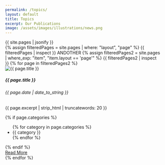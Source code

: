 ```yaml
---
permalink: /topics/
layout: default
title: Topics
excerpt: Our Publications
image: /assets/images/illustrations/news.png
---
```

<!-- Content -->
<main class="p-3" aria-label="Content">
    <section class="container">
    {{ site.pages | jsonify }}
        <div class="row row-cols-1 row-cols-md-3">
            {% assign filteredPages = site.pages | where: "layout", "page" %}
            {{ filteredPages | inspect }}
            ANDOTHER
            {% assign filteredPages2 = site.pages | where_exp: "item", "item.layout == 'page'" %}
            {{ filteredPages2 | inspect }}
            {% for page in filteredPages2 %}
            <div class="col">
                <div class="card text-dark bg-light h-100">
                    <img src="{{ page.image | absolute_url }}" class="card-img-top" alt="{{ page.title }}">
                    <div class="card-body">
                        <h5 class="card-title">{{ page.title }}</h5>
                        <h6 class="card-subtitle mb-2 text-muted">{{ page.date | date_to_string }}</h6>
                        <p class="card-text">{{ page.excerpt | strip_html | truncatewords: 20 }}</p>
                        {% if page.categories %}
                        <div>
                            <ul id="categories" class="nav">
                            {% for category in page.categories %}
                                <li class="nav-item mx-1 badge bg-primary">{{ category }}</li>
                            {% endfor %}
                            </ul>
                        </div>
                        {% endif %}
                    </div>
                    <div class="card-footer text-muted text-end">
                        <a href="{{ page.url | absolute_url }}" class="btn btn-primary" title="Read {{ page.title }}">Read More</a>
                    </div>
                </div>
            </div>
            {% endfor %}
        </div>
    </section>
</main>